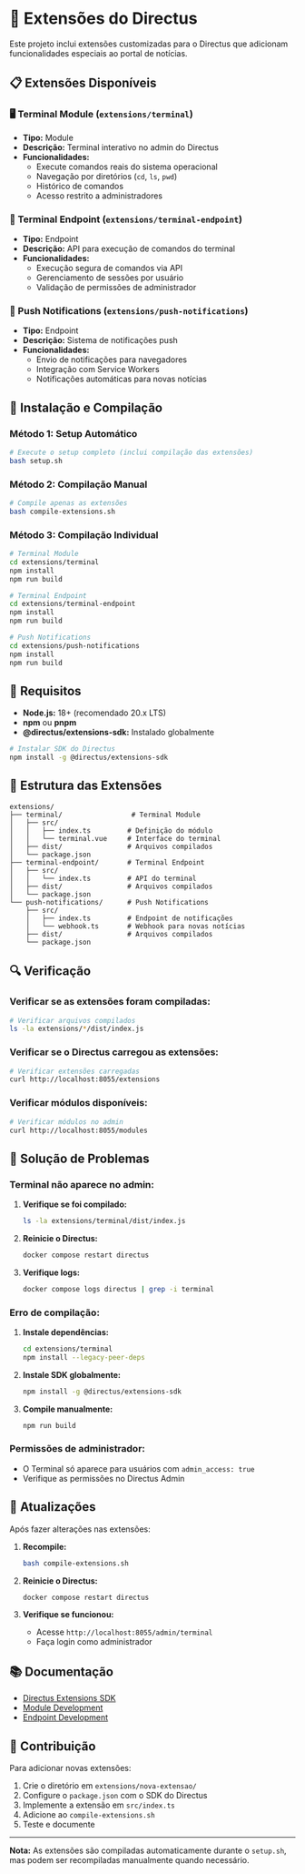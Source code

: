 # 🔧 Extensões do Directus

Este projeto inclui extensões customizadas para o Directus que adicionam funcionalidades especiais ao portal de notícias.

## 📋 Extensões Disponíveis

### 🖥️ Terminal Module (`extensions/terminal`)
- **Tipo:** Module
- **Descrição:** Terminal interativo no admin do Directus
- **Funcionalidades:**
  - Execute comandos reais do sistema operacional
  - Navegação por diretórios (`cd`, `ls`, `pwd`)
  - Histórico de comandos
  - Acesso restrito a administradores

### 🔌 Terminal Endpoint (`extensions/terminal-endpoint`)
- **Tipo:** Endpoint
- **Descrição:** API para execução de comandos do terminal
- **Funcionalidades:**
  - Execução segura de comandos via API
  - Gerenciamento de sessões por usuário
  - Validação de permissões de administrador

### 🔔 Push Notifications (`extensions/push-notifications`)
- **Tipo:** Endpoint
- **Descrição:** Sistema de notificações push
- **Funcionalidades:**
  - Envio de notificações para navegadores
  - Integração com Service Workers
  - Notificações automáticas para novas notícias

## 🚀 Instalação e Compilação

### Método 1: Setup Automático
```bash
# Execute o setup completo (inclui compilação das extensões)
bash setup.sh
```

### Método 2: Compilação Manual
```bash
# Compile apenas as extensões
bash compile-extensions.sh
```

### Método 3: Compilação Individual
```bash
# Terminal Module
cd extensions/terminal
npm install
npm run build

# Terminal Endpoint
cd extensions/terminal-endpoint
npm install
npm run build

# Push Notifications
cd extensions/push-notifications
npm install
npm run build
```

## 🔧 Requisitos

- **Node.js:** 18+ (recomendado 20.x LTS)
- **npm** ou **pnpm**
- **@directus/extensions-sdk:** Instalado globalmente

```bash
# Instalar SDK do Directus
npm install -g @directus/extensions-sdk
```

## 📁 Estrutura das Extensões

```
extensions/
├── terminal/                 # Terminal Module
│   ├── src/
│   │   ├── index.ts         # Definição do módulo
│   │   └── terminal.vue     # Interface do terminal
│   ├── dist/                # Arquivos compilados
│   └── package.json
├── terminal-endpoint/       # Terminal Endpoint
│   ├── src/
│   │   └── index.ts         # API do terminal
│   ├── dist/                # Arquivos compilados
│   └── package.json
└── push-notifications/      # Push Notifications
    ├── src/
    │   ├── index.ts         # Endpoint de notificações
    │   └── webhook.ts       # Webhook para novas notícias
    ├── dist/                # Arquivos compilados
    └── package.json
```

## 🔍 Verificação

### Verificar se as extensões foram compiladas:
```bash
# Verificar arquivos compilados
ls -la extensions/*/dist/index.js
```

### Verificar se o Directus carregou as extensões:
```bash
# Verificar extensões carregadas
curl http://localhost:8055/extensions
```

### Verificar módulos disponíveis:
```bash
# Verificar módulos no admin
curl http://localhost:8055/modules
```

## 🐛 Solução de Problemas

### Terminal não aparece no admin:
1. **Verifique se foi compilado:**
   ```bash
   ls -la extensions/terminal/dist/index.js
   ```

2. **Reinicie o Directus:**
   ```bash
   docker compose restart directus
   ```

3. **Verifique logs:**
   ```bash
   docker compose logs directus | grep -i terminal
   ```

### Erro de compilação:
1. **Instale dependências:**
   ```bash
   cd extensions/terminal
   npm install --legacy-peer-deps
   ```

2. **Instale SDK globalmente:**
   ```bash
   npm install -g @directus/extensions-sdk
   ```

3. **Compile manualmente:**
   ```bash
   npm run build
   ```

### Permissões de administrador:
- O Terminal só aparece para usuários com `admin_access: true`
- Verifique as permissões no Directus Admin

## 🔄 Atualizações

Após fazer alterações nas extensões:

1. **Recompile:**
   ```bash
   bash compile-extensions.sh
   ```

2. **Reinicie o Directus:**
   ```bash
   docker compose restart directus
   ```

3. **Verifique se funcionou:**
   - Acesse `http://localhost:8055/admin/terminal`
   - Faça login como administrador

## 📚 Documentação

- [Directus Extensions SDK](https://docs.directus.io/extensions/)
- [Module Development](https://docs.directus.io/extensions/modules/)
- [Endpoint Development](https://docs.directus.io/extensions/endpoints/)

## 🤝 Contribuição

Para adicionar novas extensões:

1. Crie o diretório em `extensions/nova-extensao/`
2. Configure o `package.json` com o SDK do Directus
3. Implemente a extensão em `src/index.ts`
4. Adicione ao `compile-extensions.sh`
5. Teste e documente

---

**Nota:** As extensões são compiladas automaticamente durante o `setup.sh`, mas podem ser recompiladas manualmente quando necessário.
